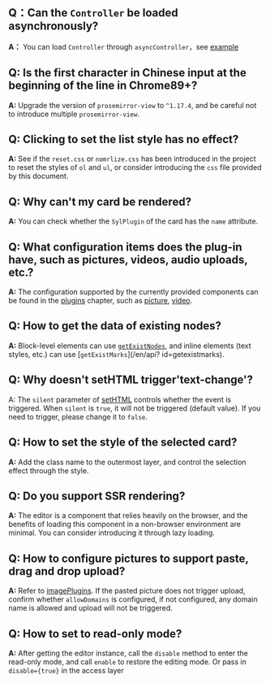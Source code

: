 ## Q：Can the `Controller` be loaded asynchronously?

**A：** You can load `Controller` through `asyncController`，see [example](/en/chapters/syl-plugin?id=basic-structure)

## Q: Is the first character in Chinese input at the beginning of the line in Chrome89+?

**A:** Upgrade the version of `prosemirror-view` to `^1.17.4`, and be careful not to introduce multiple `prosemirror-view`.

## Q: Clicking to set the list style has no effect?

**A:** See if the `reset.css` or `nomrlize.css` has been introduced in the project to reset the styles of `ol` and `ul`, or consider introducing the `css` file provided by this document.

## Q: Why can't my card be rendered?

**A:** You can check whether the `SylPlugin` of the card has the `name` attribute.

## Q: What configuration items does the plug-in have, such as pictures, videos, audio uploads, etc.?

**A:** The configuration supported by the currently provided components can be found in the [plugins](/en/plugins/README) chapter, such as [picture](/en/plugins/image), [video](/en/plugins/video).

## Q: How to get the data of existing nodes?

**A:** Block-level elements can use [`getExistNodes`](/en/api?id=getexistnodes), and inline elements (text styles, etc.) can use [`getExistMarks`](/en/api? id=getexistmarks).

## Q: Why doesn't setHTML trigger'text-change'?

A: The `silent` parameter of [setHTML](/en/api?id=sethtml) controls whether the event is triggered. When `silent` is `true`, it will not be triggered (default value). If you need to trigger, please change it to `false`.

## Q: How to set the style of the selected card?

**A:** Add the class name to the outermost layer, and control the selection effect through the style.

## Q: Do you support SSR rendering?

**A:** The editor is a component that relies heavily on the browser, and the benefits of loading this component in a non-browser environment are minimal. You can consider introducing it through lazy loading.

## Q: How to configure pictures to support paste, drag and drop upload?

**A:** Refer to [imagePlugins](/en/plugins/image). If the pasted picture does not trigger upload, confirm whether `allowDomains` is configured, if not configured, any domain name is allowed and upload will not be triggered.

## Q: How to set to read-only mode?

**A:** After getting the editor instance, call the `disable` method to enter the read-only mode, and call `enable` to restore the editing mode. Or pass in `disable={true}` in the access layer
